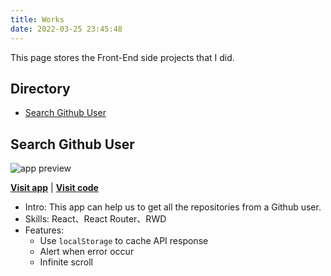 ```yaml
---
title: Works
date: 2022-03-25 23:45:48
---
```


This page stores the Front-End side projects that I did.

## Directory
+ [Search Github User](#Search-Github-User)

## Search Github User
<img src="https://user-images.githubusercontent.com/67775387/160247438-e96862a9-230f-4f38-abef-74c595b22f96.png" alt="app preview"/>

**[Visit app](https://aleetsaiya.github.io/dcard-frontend-hw/)** | **[Visit code](https://github.com/aleetsaiya/dcard-frontend-hw)**


+ Intro: This app can help us to get all the repositories from a Github user.
+ Skills: React、React Router、RWD
+ Features:
    - Use `localStorage` to cache API response
    - Alert when error occur
    - Infinite scroll